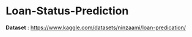 # Loan-Status-Prediction

**Dataset** : https://www.kaggle.com/datasets/ninzaami/loan-predication/  
 

